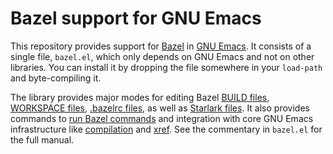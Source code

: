 # Bazel support for GNU Emacs

This repository provides support for [Bazel][] in [GNU Emacs][].  It consists of
a single file, `bazel.el`, which only depends on GNU Emacs and not on other
libraries.  You can install it by dropping the file somewhere in your
`load-path` and byte-compiling it.

The library provides major modes for editing Bazel [BUILD files][], [WORKSPACE
files][], [.bazelrc files][], as well as [Starlark files][].  It also provides
commands to [run Bazel commands][] and integration with core GNU Emacs
infrastructure like [compilation][] and [xref][].  See the commentary in
`bazel.el` for the full manual.

[Bazel]: https://bazel.build/
[GNU Emacs]: https://www.gnu.org/software/emacs/
[BUILD files]: https://docs.bazel.build/versions/master/build-ref.html#BUILD_files
[WORKSPACE files]: https://docs.bazel.build/versions/master/build-ref.html#packages_targets
[.bazelrc files]: https://docs.bazel.build/versions/master/guide.html#bazelrc
[Starlark files]: https://docs.bazel.build/versions/master/skylark/language.html
[run Bazel commands]: https://docs.bazel.build/versions/master/guide.html
[compilation]: https://www.gnu.org/software/emacs/manual/html_node/emacs/Compilation.html
[xref]: https://www.gnu.org/software/emacs/manual/html_node/emacs/Xref.html
